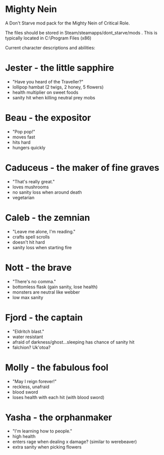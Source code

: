# Mighty Nein
A Don't Starve mod pack for the Mighty Nein of Critical Role.

The files should be stored in Steam/steamapps/dont_starve/mods . This is typically located in C:\Program Files (x86)

Current character descriptions and abilities:

# Jester - the little sapphire
 - "Have you heard of the Traveller?"
 - lollipop hambat (2 twigs, 2 honey, 5 flowers)
 - health multiplier on sweet foods
 - sanity hit when killing neutral prey mobs

# Beau - the expositor
 - "Pop pop!"
 - moves fast
 - hits hard
 - hungers quickly

# Caduceus - the maker of fine graves
 - "That's really great."
 - loves mushrooms
 - no sanity loss when around death
 - vegetarian

# Caleb - the zemnian
 - "Leave me alone, I'm reading."
 - crafts spell scrolls
 - doesn't hit hard
 - sanity loss when starting fire

# Nott - the brave
 - "There's no comma."
 - bottomless flask (gain sanity, lose health)
 - monsters are neutral like webber
 - low max sanity

# Fjord - the captain
 - "Eldritch blast."
 - water resistant
 - afraid of darkness/ghost...sleeping has chance of sanity hit
 - falchion? Uk'otoa?

# Molly - the fabulous fool
 - "May I reign forever!"
 - reckless, unafraid
 - blood sword
 - loses health with each hit (with blood sword)

# Yasha - the orphanmaker
 - "I'm learning how to people."
 - high health
 - enters rage when dealing x damage? (similar to werebeaver)
 - extra sanity when picking flowers
